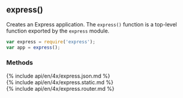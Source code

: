 <h2 id="express">express()</h2>

Creates an Express application. The `express()` function is a top-level function exported by the `express` module.

```js
var express = require('express');
var app = express();
```

<h3 id='express.methods'>Methods</h3>

<section markdown="1">
  {% include api/en/4x/express.json.md %}
</section>

<section markdown="1">
  {% include api/en/4x/express.static.md %}
</section>

<section markdown="1">
  {% include api/en/4x/express.router.md %}
</section>
